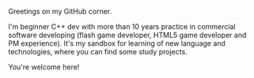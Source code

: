 Greetings on my GitHub corner.

I'm beginner C++ dev with more than 10 years practice in commercial software developing (flash game developer, HTML5 game developer and PM experience). It's my sandbox for learning of new language and technologies, where you can find some study projects.

You're welcome here!
